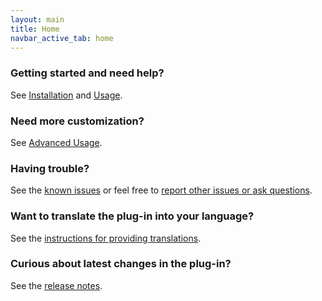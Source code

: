 ```yaml
---
layout: main
title: Home
navbar_active_tab: home
---
```


### Getting started and need help?

See [Installation](sections/Installation.html) and [Usage](sections/Usage.html).


### Need more customization?

See [Advanced Usage](sections/Advanced-Usage.html).


### Having trouble?

See the [known issues](sections/Known-Issues.html) or feel free to [report other issues or ask questions](https://github.com/khalim19/gimp-plugin-export-layers/issues).


### Want to translate the plug-in into your language?

See the [instructions for providing translations](sections/Providing-Translations.html).


### Curious about latest changes in the plug-in?

See the [release notes](sections/CHANGELOG.html).
